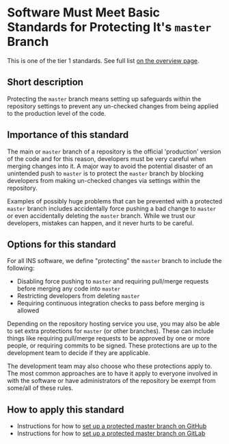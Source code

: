 # Software Must Meet Basic Standards for Protecting It's `master` Branch

This is one of the tier 1 standards. See full list [on the overview page](README.md).

## Short description
Protecting the `master` branch means setting up safeguards within the repository settings to prevent any un-checked changes from being applied to the production level of the code.

## Importance of this standard
The main or `master` branch of a repository is the official 'production' version of the code and for this reason, developers must be very careful when merging changes into it. A major way to avoid the potential disaster of an unintended push to `master` is to protect the `master` branch by blocking developers from making un-checked changes via settings within the repository.

Examples of possibly huge problems that can be prevented with a protected `master` branch includes accidentally force pushing a bad change to `master` or even accidentally deleting the `master` branch. While we trust our developers, mistakes can happen, and it never hurts to be careful.

## Options for this standard
For all INS software, we define "protecting" the `master` branch to include the following:
- Disabling force pushing to `master` and requiring pull/merge requests before merging any code into `master`
- Restricting developers from deleting `master`
- Requiring continuous integration checks to pass before merging is allowed

Depending on the repository hosting service you use, you may also be able to set extra protections for `master` (or other branches). These can include things like requiring pull/merge requests to be approved by one or more people, or requiring commits to be signed. These protections are up to the development team to decide if they are applicable.

The development team may also choose who these protections apply to. The most common approaches are to have it apply to everyone involved in with the software or have administrators of the repository be exempt from some/all of these rules.

## How to apply this standard
- Instructions for how to [set up a protected master branch on GitHub](https://help.github.com/en/articles/configuring-protected-branches)
- Instructions for how to [set up a protected master branch on GitLab](https://docs.gitlab.com/ee/user/project/protected_branches.html)
